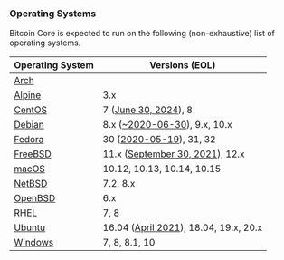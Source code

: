 ### Operating Systems

Bitcoin Core is expected to run on the following (non-exhaustive) list of operating systems.

| Operating System | Versions (EOL) |
| --- | --- |
| [Arch](https://www.archlinux.org) | |
| [Alpine](https://alpinelinux.org) | 3.x |
| [CentOS](https://www.centos.org) | 7 ([June 30, 2024](https://wiki.centos.org/FAQ/General#What_is_the_support_.27.27end_of_life.27.27_for_each_CentOS_release.3F)), 8 |
| [Debian](https://www.debian.org) | 8.x ([~2020-06-30](https://wiki.debian.org/DebianReleases#Production_Releases)), 9.x, 10.x |
| [Fedora](https://getfedora.org) | 30 ([2020-05-19](https://fedorapeople.org/groups/schedule/f-32/f-32-key-tasks.html)), 31, 32 |
| [FreeBSD](https://www.freebsd.org) | 11.x ([September 30, 2021](https://www.freebsd.org/security/)), 12.x |
| [macOS](https://www.apple.com/au/macos) | 10.12, 10.13, 10.14, 10.15 |
| [NetBSD](https://www.netbsd.org) | 7.2, 8.x |
| [OpenBSD](https://www.openbsd.org) | 6.x |
| [RHEL](https://www.redhat.com/en/technologies/linux-platforms/enterprise-linux) | 7, 8 |
| [Ubuntu](https://www.ubuntu.com) | 16.04 ([April 2021](https://ubuntu.com/about/release-cycle)), 18.04, 19.x, 20.x |
| [Windows](https://developer.microsoft.com/en-us/microsoft-edge/tools/vms) | 7, 8, 8.1, 10 |
